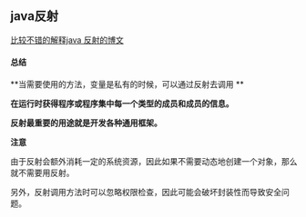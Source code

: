 ## java反射

[比较不错的解释java 反射的博文](https://www.sczyh30.com/posts/Java/java-reflection-1/)

#### 总结

**当需要使用的方法，变量是私有的时候，可以通过反射去调用  **

**在运行时获得程序或程序集中每一个类型的成员和成员的信息。**

**反射最重要的用途就是开发各种通用框架。**

**注意**

由于反射会额外消耗一定的系统资源，因此如果不需要动态地创建一个对象，那么就不需要用反射。

另外，反射调用方法时可以忽略权限检查，因此可能会破坏封装性而导致安全问题。
